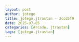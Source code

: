 ```yaml
---
layout: post
author: jotego
title: jotego.jtrastan - 3ccd5f9
date: 2025-07-05
categories: [Arcade, jtrastan]
tags: [jotego.jtrastan]
---
```


